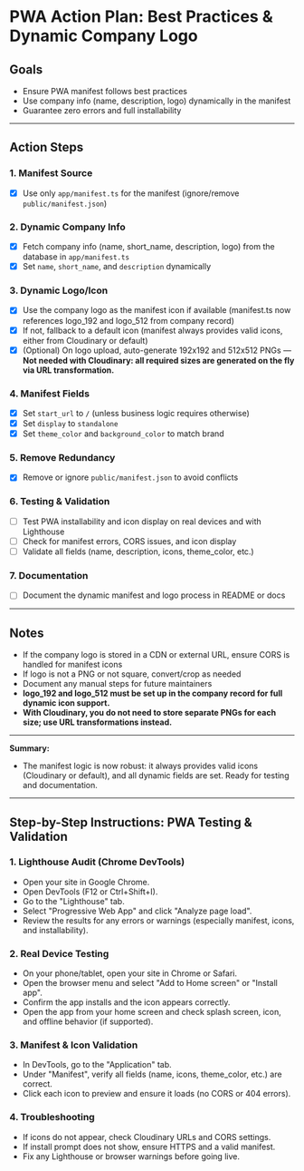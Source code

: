 # PWA Action Plan: Best Practices & Dynamic Company Logo

## Goals
- Ensure PWA manifest follows best practices
- Use company info (name, description, logo) dynamically in the manifest
- Guarantee zero errors and full installability

---

## Action Steps

### 1. Manifest Source
- [x] Use only `app/manifest.ts` for the manifest (ignore/remove `public/manifest.json`)

### 2. Dynamic Company Info
- [x] Fetch company info (name, short_name, description, logo) from the database in `app/manifest.ts`
- [x] Set `name`, `short_name`, and `description` dynamically

### 3. Dynamic Logo/Icon
- [x] Use the company logo as the manifest icon if available (manifest.ts now references logo_192 and logo_512 from company record)
- [x] If not, fallback to a default icon (manifest always provides valid icons, either from Cloudinary or default)
- [x] (Optional) On logo upload, auto-generate 192x192 and 512x512 PNGs — **Not needed with Cloudinary: all required sizes are generated on the fly via URL transformation.**

### 4. Manifest Fields
- [x] Set `start_url` to `/` (unless business logic requires otherwise)
- [x] Set `display` to `standalone`
- [x] Set `theme_color` and `background_color` to match brand

### 5. Remove Redundancy
- [x] Remove or ignore `public/manifest.json` to avoid conflicts

### 6. Testing & Validation
- [ ] Test PWA installability and icon display on real devices and with Lighthouse
- [ ] Check for manifest errors, CORS issues, and icon display
- [ ] Validate all fields (name, description, icons, theme_color, etc.)

### 7. Documentation
- [ ] Document the dynamic manifest and logo process in README or docs

---

## Notes
- If the company logo is stored in a CDN or external URL, ensure CORS is handled for manifest icons
- If logo is not a PNG or not square, convert/crop as needed
- Document any manual steps for future maintainers
- **logo_192 and logo_512 must be set up in the company record for full dynamic icon support.**
- **With Cloudinary, you do not need to store separate PNGs for each size; use URL transformations instead.**

---

**Summary:**
- The manifest logic is now robust: it always provides valid icons (Cloudinary or default), and all dynamic fields are set. Ready for testing and documentation.

---

## Step-by-Step Instructions: PWA Testing & Validation

### 1. Lighthouse Audit (Chrome DevTools)
- Open your site in Google Chrome.
- Open DevTools (F12 or Ctrl+Shift+I).
- Go to the "Lighthouse" tab.
- Select "Progressive Web App" and click "Analyze page load".
- Review the results for any errors or warnings (especially manifest, icons, and installability).

### 2. Real Device Testing
- On your phone/tablet, open your site in Chrome or Safari.
- Open the browser menu and select "Add to Home screen" or "Install app".
- Confirm the app installs and the icon appears correctly.
- Open the app from your home screen and check splash screen, icon, and offline behavior (if supported).

### 3. Manifest & Icon Validation
- In DevTools, go to the "Application" tab.
- Under "Manifest", verify all fields (name, icons, theme_color, etc.) are correct.
- Click each icon to preview and ensure it loads (no CORS or 404 errors).

### 4. Troubleshooting
- If icons do not appear, check Cloudinary URLs and CORS settings.
- If install prompt does not show, ensure HTTPS and a valid manifest.
- Fix any Lighthouse or browser warnings before going live. 